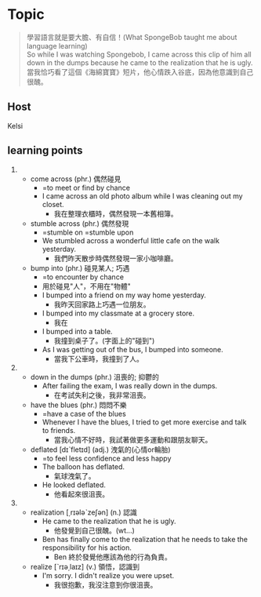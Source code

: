 # Topic

> 學習語言就是要大膽、有自信！(What SpongeBob taught me about language learning)<br>
> So while I was watching Spongebob, I came across this clip of him all down in the dumps because he came to the realization that he is ugly.<br>
> 當我恰巧看了這個《海綿寶寶》短片，他心情跌入谷底，因為他意識到自己很醜。<br>

## Host
Kelsi

## learning points
1. 
    * come across  (phr.)  偶然碰見
      *  =to meet or find by chance
      -  I came across an old photo album while I was cleaning out my closet.
         +  我在整理衣櫃時，偶然發現一本舊相簿。
    * stumble across  (phr.)  偶然發現
      *  =stumble on =stumble upon
      -  We stumbled across a wonderful little cafe on the walk yesterday.
         +  我們昨天散步時偶然發現一家小咖啡廳。
    * bump into  (phr.)  碰見某人; 巧遇
      *  =to encounter by chance
      *  用於碰見"人"，不用在"物體"
      -  I bumped into a friend on my way home yesterday.
         +  我昨天回家路上巧遇一位朋友。
      -  I bumped into my classmate at a grocery store.
         +  我在
      -  I bumped into a table.
         +  我撞到桌子了。(字面上的"碰到")
      -  As I was getting out of the bus, I bumped into someone.
         +  當我下公車時，我撞到了人。
2. 
    * down in the dumps  (phr.)  沮喪的; 抑鬱的
      -  After failing the exam, I was really down in the dumps.
         +  在考試失利之後，我非常沮喪。
    * have the blues  (phr.)  悶悶不樂
      *  =have a case of the blues
      -  Whenever I have the blues, I tried to get more exercise and talk to friends.
         +  當我心情不好時，我試著做更多運動和跟朋友聊天。
    * deflated  [dɪˋfletɪd]  (adj.)  洩氣的(心情or輪胎)
      *  =to feel less confidence and less happy
      -  The balloon has deflated.
         +  氣球洩氣了。
      -  He looked deflated. 
         +  他看起來很沮喪。
3. 
    * realization  [͵rɪələˋzeʃən]  (n.)  認識
      -  He came to the realization that he is ugly.
         +  他發覺到自己很醜。(wt...)
      -  Ben has finally come to the realization that he needs to take the responsibility for his action.
         +  Ben 終於發覺他應該為他的行為負責。
    * realize  [ˋrɪə͵laɪz]  (v.)  領悟，認識到
      -  I'm sorry. I didn't realize you were upset.
         +  我很抱歉，我沒注意到你很沮喪。
